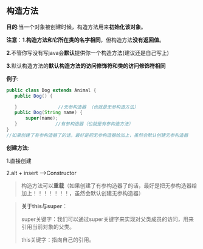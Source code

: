 <h2>构造方法</h2

><b>目的</b>:当一个对象被创建时候，构造方法用来<b>初始化该对象</b>。
>
><b>注意</b>：**1**.<b>构造方法和它所在类的名字相同</b>，但构造方法<b>没有返回值</b>。
>
>​            **2**.不管你写没有写java会**默认**提供你一个构造方法(建议还是自己写上)
>
>​            **3**.默认构造方法的**默认构造方法的访问修饰符和类的访问修饰符相同**
>
><b>例子</b>:
>
>```java
>public class Dog extends Animal {
>    public Dog() {
>
>    }               //无参构造器 （也就是无参构造方法）
>    public Dog(String name) {
>        super(name);
>    }              //有参构造器（也就是有参构造方法）
>}
>//如果创建了有参构造器了的话，最好是把无参构造器给加上，虽然会默认创建无参构造器
>```
>
><b>创建方法</b>:
>
>1.直接创建
>
>2.alt + insert   -->Constructor 



>构造方法可以**重载**（如果创建了有参构造器了的话，最好是把无参构造器给加上！！！！！！！，虽然会默认创建无参构造器）



>**关于this与super**：
>
>super关键字：我们可以通过super关键字来实现对父类成员的访问，用来引用当前对象的父类。
>
>this关键字：指向自己的引用。

